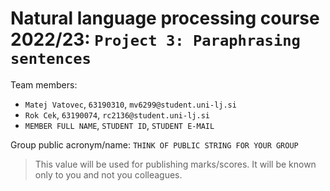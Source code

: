 # Natural language processing course 2022/23: `Project 3: Paraphrasing sentences`

Team members:
 * `Matej Vatovec`, `63190310`, `mv6299@student.uni-lj.si`
 * `Rok Cek`, `63190074`, `rc2136@student.uni-lj.si`
 * `MEMBER FULL NAME`, `STUDENT ID`, `STUDENT E-MAIL`
 
Group public acronym/name: `THINK OF PUBLIC STRING FOR YOUR GROUP`
 > This value will be used for publishing marks/scores. It will be known only to you and not you colleagues.

